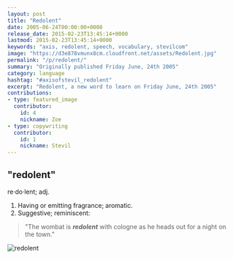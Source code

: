 ```yaml
---
layout: post
title: "Redolent"
date: 2005-06-24T00:00:00+0000
release_date: 2015-02-23T13:45:14+0000
lastmod: 2015-02-23T13:45:14+0000
keywords: "axis, redolent, speech, vocabulary, stevilcom"
image: "https://d3e878vmunx8cm.cloudfront.net/assets/Redolent.jpg"
permalink: "/p/redolent/"
summary: "Originally published Friday June, 24th 2005"
category: language
hashtag: "#axisofstevil_redolent"
excerpt: "Redolent, a new word to learn on Friday June, 24th 2005"
contributions:
- type: featured_image
  contributor:
    id: 4
    nickname: Zoe
- type: copywriting
  contributor:
    id: 1
    nickname: Stevil
---
```


[id_1]: https://d3e878vmunx8cm.cloudfront.net/assets/Redolent.jpg "redolent"

## "redolent" ##

re·do·lent; adj.

1. Having or emitting fragrance; aromatic.
2. Suggestive; reminiscent:
 
> "The wombat is ***redolent*** with cologne as he heads out for a night on the town."

![redolent][id_1]
